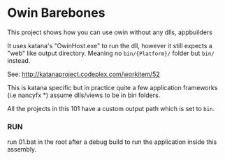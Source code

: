 ﻿# Owin Barebones

This project shows how you can use owin without any dlls, appbuilders

It uses katana's "OwinHost.exe" to run the dll, however it still expects a "web" like output directory. Meaning no `bin/{Platform}/` folder but `bin/` instead.

See: http://katanaproject.codeplex.com/workitem/52

This is katana specific but in practice quite a few application frameworks (i.e nancyfx *) assume dlls/views to be in bin folders. 

All the projects in this 101 have a custom output path which is set to `bin`.

### RUN

run 01.bat in the root after a debug build to run the application inside this assembly.